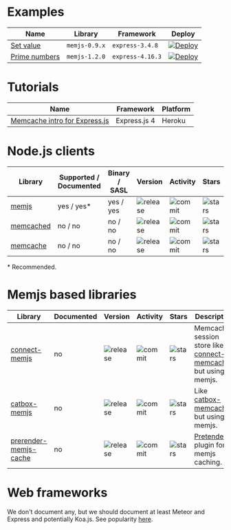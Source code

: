 # Examples

| Name | Library | Framework | Deploy |
| ---  | ---     | ---       | ---    |
| [Set value](https://github.com/memcachier/examples-node) | `memjs-0.9.x` | `express-3.4.8` | [![Deploy](https://www.herokucdn.com/deploy/button.png)](https://heroku.com/deploy?template=https://github.com/memcachier/examples-node) |
| [Prime numbers](https://github.com/memcachier/examples-expressjs) | `memjs-1.2.0` | `express-4.16.3` | [![Deploy](https://www.herokucdn.com/deploy/button.png)](https://heroku.com/deploy?template=https://github.com/memcachier/examples-expressjs) |

# Tutorials

| Name | Framework | Platform |
| ---  | ---       | ---      |
| [Memcache intro for Express.js](https://devcenter.heroku.com/articles/expressjs-memcache) | Express.js 4 | Heroku |

# Node.js clients

| Library | Supported / Documented | Binary / SASL | Version | Activity | Stars |
| ---     | ---                    | ---           | ---     | ---      | ---   |
| [memjs](https://github.com/alevy/memjs) | yes / yes\* | yes / yes |  ![release](https://img.shields.io/npm/v/memjs.svg?maxAge=3600) | ![commit](https://img.shields.io/github/last-commit/alevy/memjs/master.svg?maxAge=3600) | ![stars](https://img.shields.io/github/stars/alevy/memjs.svg?style=social&maxAge=3600) |
| [memcached](https://github.com/3rd-Eden/memcached) | no / no | no / no |  ![release](https://img.shields.io/npm/v/memcached.svg?maxAge=3600) | ![commit](https://img.shields.io/github/last-commit/3rd-Eden/memcached/master.svg?maxAge=3600) | ![stars](https://img.shields.io/github/stars/3rd-Eden/memcached.svg?style=social&maxAge=3600) |
| [memcache](https://github.com/elbart/node-memcache) | no / no | no / no |  ![release](https://img.shields.io/npm/v/memcache.svg?maxAge=3600) | ![commit](https://img.shields.io/github/last-commit/elbart/node-memcache/master.svg?maxAge=3600) | ![stars](https://img.shields.io/github/stars/elbart/node-memcache.svg?style=social&maxAge=3600) |

\* Recommended.  

# Memjs based libraries

| Library | Documented | Version | Activity | Stars | Description |
| ---     | ---        | ---     | ---      | ---   | ---         |
| [connect-memjs](https://github.com/liamdon/connect-memjs) | no |  ![release](https://img.shields.io/npm/v/connect-memjs.svg?maxAge=3600) | ![commit](https://img.shields.io/github/last-commit/liamdon/connect-memjs/master.svg?maxAge=3600) | ![stars](https://img.shields.io/github/stars/liamdon/connect-memjs.svg?style=social&maxAge=3600) | Memcached session store like [connect-memcached](https://github.com/balor/connect-memcached) but using memjs.
| [catbox-memjs](https://github.com/darkoverlordofdata/catbox-memjs) | no |  ![release](https://img.shields.io/npm/v/catbox-memjs.svg?maxAge=3600) | ![commit](https://img.shields.io/github/last-commit/darkoverlordofdata/catbox-memjs/master.svg?maxAge=3600) | ![stars](https://img.shields.io/github/stars/darkoverlordofdata/catbox-memjs.svg?style=social&maxAge=3600) | Like [catbox-memcached](https://github.com/hapijs/catbox-memcached) but using memjs.
| [prerender-memjs-cache](https://github.com/lammertw/prerender-memjs-cache) | no |  ![release](https://img.shields.io/npm/v/prerender-memjs-cache.svg?maxAge=3600) | ![commit](https://img.shields.io/github/last-commit/lammertw/prerender-memjs-cache/master.svg?maxAge=3600) | ![stars](https://img.shields.io/github/stars/lammertw/prerender-memjs-cache.svg?style=social&maxAge=3600) | [Pretender](https://github.com/prerender/prerender) plugin for memjs caching.

# Web frameworks

We don't document any, but we should document at least Meteor and Express and potentially Koa.js. See popularity
[here](http://www.timqian.com/star-history/#expressjs/express&meteor/meteor&koajs/koa&balderdashy/sails&keystonejs/keystone&linnovate/mean&strongloop/loopback&fastify/fastify&nestjs/nest).
